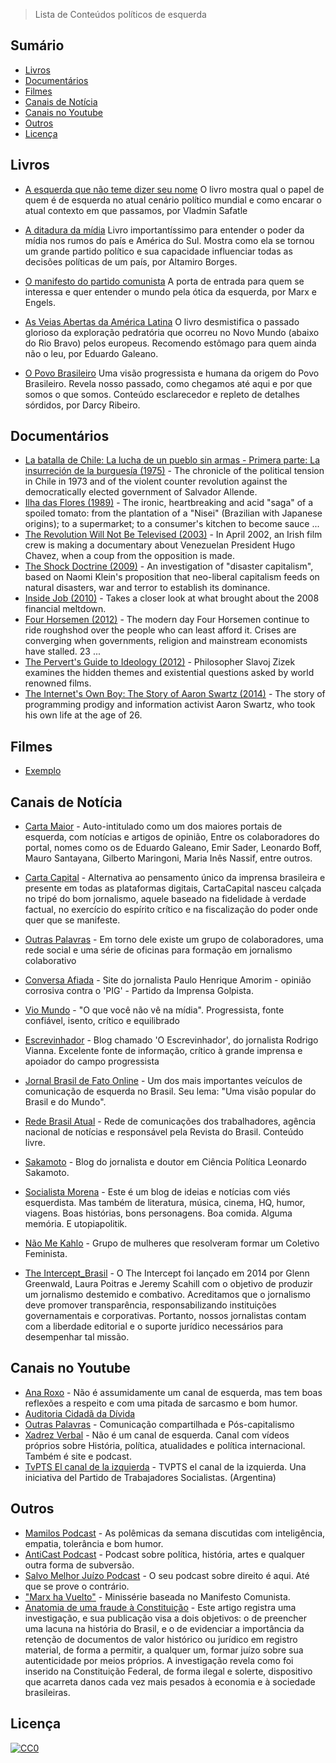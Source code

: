 > Lista de Conteúdos políticos de esquerda

## Sumário
<!-- toc -->
* [Livros](#livros)
* [Documentários](#documentarios)
* [Filmes](#filmes)
* [Canais de Notícia](#canais-de-noticia)
* [Canais no Youtube](#canais-no-youtube)
* [Outros](#outros)
* [Licença](#licenca)

<!-- toc stop -->

<!-- ps: table of contents generated by [readme-toc](https://www.npmjs.com/package/readme-toc) plugin. -->


## Livros

- [A esquerda que não teme dizer seu nome](https://www.amazon.com.br/dp/8565339041/ref=asc_df_85653390414569609/) O livro mostra qual o papel de quem é de esquerda no atual cenário político mundial e como encarar o atual contexto em que passamos, por Vladmin Safatle

- [A ditadura da mídia](http://en.calameo.com/books/000532611a6672e5f180c) Livro importantíssimo para entender o poder da mídia nos rumos do país e América do Sul. Mostra como ela se tornou um grande partido político e sua capacidade influenciar todas as decisões políticas de um país, por Altamiro Borges.

- [O manifesto do partido comunista](https://www.amazon.com.br/dp/8525411248/ref=asc_df_85254112484570147) A porta de entrada para quem se interessa e quer entender o mundo pela ótica da esquerda, por Marx e Engels.

- [As Veias Abertas da América Latina](http://www.saraiva.com.br/as-veias-abertas-da-america-latina-3095353.html) O livro desmistifica o passado glorioso da exploração pedratória que ocorreu no Novo Mundo (abaixo do Rio Bravo) pelos europeus. Recomendo estômago para quem ainda não o leu, por Eduardo Galeano.

- [O Povo Brasileiro](http://www.saraiva.com.br/o-povo-brasileiro-ed-de-bolso-201470.html) Uma visão progressista e humana da origem do Povo Brasileiro. Revela nosso passado, como chegamos até aqui e por que somos o que somos. Conteúdo esclarecedor e repleto de detalhes sórdidos, por Darcy Ribeiro.

## Documentários

- [La batalla de Chile: La lucha de un pueblo sin armas - Primera parte: La insurreción de la burguesía (1975)](http://www.imdb.com/title/tt0072685/) - The chronicle of the political tension in Chile in 1973 and of the violent counter revolution against the democratically elected government of Salvador Allende.
- [Ilha das Flores (1989)](http://www.imdb.com/title/tt0097564/) - The ironic, heartbreaking and acid "saga" of a spoiled tomato: from the plantation of a "Nisei" (Brazilian with Japanese origins); to a supermarket; to a consumer's kitchen to become sauce ...
- [The Revolution Will Not Be Televised (2003)](http://www.imdb.com/title/tt0363510/) - In April 2002, an Irish film crew is making a documentary about Venezuelan President Hugo Chavez, when a coup from the opposition is made.
- [The Shock Doctrine (2009)](http://www.imdb.com/title/tt1355640/) - An investigation of "disaster capitalism", based on Naomi Klein's proposition that neo-liberal capitalism feeds on natural disasters, war and terror to establish its dominance.
- [Inside Job (2010)](http://www.imdb.com/title/tt1645089/) -  Takes a closer look at what brought about the 2008 financial meltdown.
- [Four Horsemen (2012)](http://www.imdb.com/title/tt1671513/) - The modern day Four Horsemen continue to ride roughshod over the people who can least afford it. Crises are converging when governments, religion and mainstream economists have stalled. 23 ...
- [The Pervert's Guide to Ideology (2012)](http://www.imdb.com/title/tt2152198/) - Philosopher Slavoj Zizek examines the hidden themes and existential questions asked by world renowned films.
- [The Internet's Own Boy: The Story of Aaron Swartz (2014)](http://www.imdb.com/title/tt3268458/) - The story of programming prodigy and information activist Aaron Swartz, who took his own life at the age of 26.

## Filmes

- [Exemplo](https://exemplo)

## Canais de Notícia

- [Carta Maior](http://www.cartamaior.com.br) - Auto-intitulado como um dos maiores portais de esquerda, com notícias e artigos de opinião, Entre os colaboradores do portal, nomes como os de Eduardo Galeano, Emir Sader, Leonardo Boff, Mauro Santayana, Gilberto Maringoni, Maria Inês Nassif, entre outros.

- [Carta Capital](http://www.cartacapital.com.br/) - Alternativa ao pensamento único da imprensa brasileira e presente em todas as plataformas digitais, CartaCapital nasceu calçada no tripé do bom jornalismo, aquele baseado na fidelidade à verdade factual, no exercício do espírito crítico e na fiscalização do poder onde quer que se manifeste.

- [Outras Palavras](http://www.outraspalavras.net) - Em torno dele existe um grupo de colaboradores, uma rede social e uma série de oficinas para formação em jornalismo colaborativo

- [Conversa Afiada](http://www.conversaafiada.com.br/) - Site do jornalista Paulo Henrique Amorim - opinião corrosiva contra o 'PIG' - Partido da Imprensa Golpista. 

- [Vio Mundo](http://www.viomundo.com.br) - "O que você não vê na mídia". Progressista, fonte confiável, isento, crítico e equilibrado

- [Escrevinhador](http://www.rodrigovianna.com.br) - Blog chamado 'O Escrevinhador', do jornalista Rodrigo Vianna. Excelente fonte de informação, crítico à grande imprensa e apoiador do campo progressista

- [Jornal Brasil de Fato Online](http://www.brasildefato.com.br) - Um dos mais importantes veículos de comunicação de esquerda no Brasil. Seu lema: "Uma visão popular do Brasil e do Mundo".

- [Rede Brasil Atual](http://www.redebrasilatual.com.br) - Rede de comunicações dos trabalhadores, agência nacional de notícias e responsável pela Revista do Brasil. Conteúdo livre.

- [Sakamoto](http://blogdosakamoto.blogosfera.uol.com.br/) - Blog do jornalista e doutor em Ciência Política Leonardo Sakamoto.

- [Socialista Morena](http://www.socialistamorena.com.br/) - Este é um blog de ideias e notícias com viés esquerdista. Mas também de literatura, música, cinema, HQ, humor, viagens. Boas histórias, bons personagens. Boa comida. Alguma memória. E utopiapolitik.

- [Não Me Kahlo](http://www.naomekahlo.com/) - Grupo de mulheres que resolveram formar um Coletivo Feminista.

- [The Intercept_Brasil](https://theintercept.com/brasil/) - O The Intercept foi lançado em 2014 por Glenn Greenwald, Laura Poitras e Jeremy Scahill com o objetivo de produzir um jornalismo destemido e combativo. Acreditamos que o jornalismo deve promover transparência, responsabilizando instituições governamentais e corporativas. Portanto, nossos jornalistas contam com a liberdade editorial e o suporte jurídico necessários para desempenhar tal missão.

## Canais no Youtube

- [Ana Roxo](https://www.youtube.com/channel/UC103EEyV8RzaJjH7BjhsP-w/videos?view=0&shelf_id=0&sort=dd) - Não é assumidamente um canal de esquerda, mas tem boas reflexões a respeito e com uma pitada de sarcasmo e bom humor.
- [Auditoria Cidadã da Dívida](https://www.youtube.com/user/auditoriadidada/videos)
- [Outras Palavras](https://www.youtube.com/channel/UCXQR-5Obb1uAQthcWP3ejFA/featured) - Comunicação compartilhada e Pós-capitalismo
- [Xadrez Verbal](https://www.youtube.com/user/xadrezverbal/featured) - Não é um canal de esquerda. Canal com vídeos próprios sobre História, política, atualidades e política internacional. Também é site e podcast.
- [TvPTS El canal de la izquierda](https://www.youtube.com/user/ptsargentina/featured) - TVPTS el canal de la izquierda. Una iniciativa del Partido de Trabajadores Socialistas. (Argentina) 

## Outros

- [Mamilos Podcast](https://soundcloud.com/mamilospod) - As polêmicas da semana discutidas com inteligência, empatia, tolerância e bom humor.
- [AntiCast Podcast](https://soundcloud.com/anticastdesign) - Podcast sobre política, história, artes e qualquer outra forma de subversão.
- [Salvo Melhor Juízo Podcast](https://soundcloud.com/salvo-melhor-ju-zo) - O seu podcast sobre direito é aqui. Até que se prove o contrário.
- ["Marx ha Vuelto"](https://www.youtube.com/playlist?list=PLis8vVfUiOWSbgFmPXRr5WDwcLWTPiV1X) - Minissérie baseada no Manifesto Comunista.
- [Anatomia de uma fraude à Constituição](http://www.cic.unb.br/~rezende/trabs/fraudeac.html) - Este artigo registra uma investigação, e sua publicação visa a dois objetivos: o de preencher uma lacuna na história do Brasil, e o de evidenciar a importância da retenção de documentos de valor histórico ou jurídico em registro material, de forma a permitir, a qualquer um, formar juízo sobre sua autenticidade por meios próprios. A investigação revela como foi inserido na Constituição Federal, de forma ilegal e solerte, dispositivo que acarreta danos cada vez mais pesados à economia e à sociedade brasileiras.

## Licença

[![CC0](http://mirrors.creativecommons.org/presskit/buttons/88x31/svg/cc-zero.svg)](https://creativecommons.org/publicdomain/zero/1.0/)
